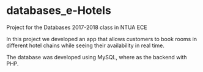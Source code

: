 # databases_e-Hotels
Project for the Databases 2017-2018 class in NTUA ECE

In this project we developed an app that allows customers to book rooms in different hotel chains while seeing their availability in real time.

The database was developed using MySQL, where as the backend with PHP.
